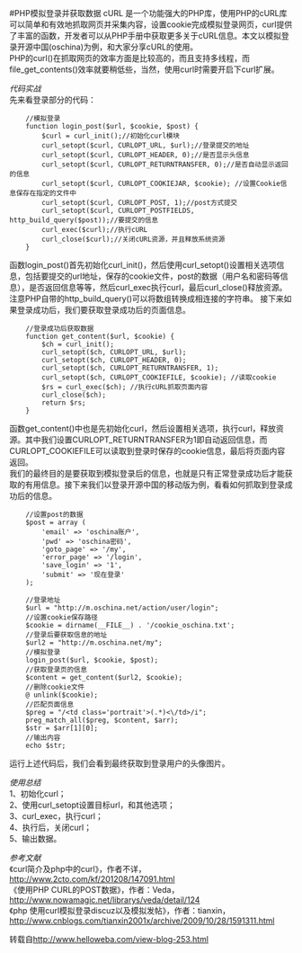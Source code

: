 #PHP模拟登录并获取数据
cURL 是一个功能强大的PHP库，使用PHP的cURL库可以简单和有效地抓取网页并采集内容，设置cookie完成模拟登录网页，curl提供了丰富的函数，开发者可以从PHP手册中获取更多关于cURL信息。本文以模拟登录开源中国(oschina)为例，和大家分享cURL的使用。   
PHP的curl()在抓取网页的效率方面是比较高的，而且支持多线程，而file_get_contents()效率就要稍低些，当然，使用curl时需要开启下curl扩展。  

*代码实战*    
先来看登录部分的代码：

		//模拟登录 
		function login_post($url, $cookie, $post) { 
		    $curl = curl_init();//初始化curl模块 
		    curl_setopt($curl, CURLOPT_URL, $url);//登录提交的地址 
		    curl_setopt($curl, CURLOPT_HEADER, 0);//是否显示头信息 
		    curl_setopt($curl, CURLOPT_RETURNTRANSFER, 0);//是否自动显示返回的信息 
		    curl_setopt($curl, CURLOPT_COOKIEJAR, $cookie); //设置Cookie信息保存在指定的文件中 
		    curl_setopt($curl, CURLOPT_POST, 1);//post方式提交 
		    curl_setopt($curl, CURLOPT_POSTFIELDS, http_build_query($post));//要提交的信息 
		    curl_exec($curl);//执行cURL 
		    curl_close($curl);//关闭cURL资源，并且释放系统资源 
		} 

函数login_post()首先初始化curl_init()，然后使用curl_setopt()设置相关选项信息，包括要提交的url地址，保存的cookie文件，post的数据（用户名和密码等信息），是否返回信息等等，然后curl_exec执行curl，最后curl_close()释放资源。注意PHP自带的http_build_query()可以将数组转换成相连接的字符串。
接下来如果登录成功后，我们要获取登录成功后的页面信息。

		//登录成功后获取数据 
		function get_content($url, $cookie) { 
		    $ch = curl_init(); 
		    curl_setopt($ch, CURLOPT_URL, $url); 
		    curl_setopt($ch, CURLOPT_HEADER, 0); 
		    curl_setopt($ch, CURLOPT_RETURNTRANSFER, 1); 
		    curl_setopt($ch, CURLOPT_COOKIEFILE, $cookie); //读取cookie 
		    $rs = curl_exec($ch); //执行cURL抓取页面内容 
		    curl_close($ch); 
		    return $rs; 
		} 

函数get_content()中也是先初始化curl，然后设置相关选项，执行curl，释放资源。其中我们设置CURLOPT_RETURNTRANSFER为1即自动返回信息，而CURLOPT_COOKIEFILE可以读取到登录时保存的cookie信息，最后将页面内容返回。  
我们的最终目的是要获取到模拟登录后的信息，也就是只有正常登录成功后才能获取的有用信息。接下来我们以登录开源中国的移动版为例，看看如何抓取到登录成功后的信息。

		//设置post的数据 
		$post = array ( 
		    'email' => 'oschina账户', 
		    'pwd' => 'oschina密码', 
		    'goto_page' => '/my', 
		    'error_page' => '/login', 
		    'save_login' => '1', 
		    'submit' => '现在登录' 
		); 
		 
		//登录地址 
		$url = "http://m.oschina.net/action/user/login"; 
		//设置cookie保存路径 
		$cookie = dirname(__FILE__) . '/cookie_oschina.txt'; 
		//登录后要获取信息的地址 
		$url2 = "http://m.oschina.net/my"; 
		//模拟登录 
		login_post($url, $cookie, $post); 
		//获取登录页的信息 
		$content = get_content($url2, $cookie); 
		//删除cookie文件 
		@ unlink($cookie); 
		//匹配页面信息 
		$preg = "/<td class='portrait'>(.*)<\/td>/i"; 
		preg_match_all($preg, $content, $arr); 
		$str = $arr[1][0]; 
		//输出内容 
		echo $str; 

运行上述代码后，我们会看到最终获取到登录用户的头像图片。  
  
*使用总结*  
1、初始化curl；   
2、使用curl_setopt设置目标url，和其他选项；  
3、curl_exec，执行curl；  
4、执行后，关闭curl；  
5、输出数据。  
  
*参考文献*  
《curl简介及php中的curl》，作者不详，<http://www.2cto.com/kf/201208/147091.html>  
《使用PHP CURL的POST数据》，作者：Veda，<http://www.nowamagic.net/librarys/veda/detail/124>  
《php 使用curl模拟登录discuz以及模拟发帖》，作者：tianxin，<http://www.cnblogs.com/tianxin2001x/archive/2009/10/28/1591311.html>

转载自<http://www.helloweba.com/view-blog-253.html>